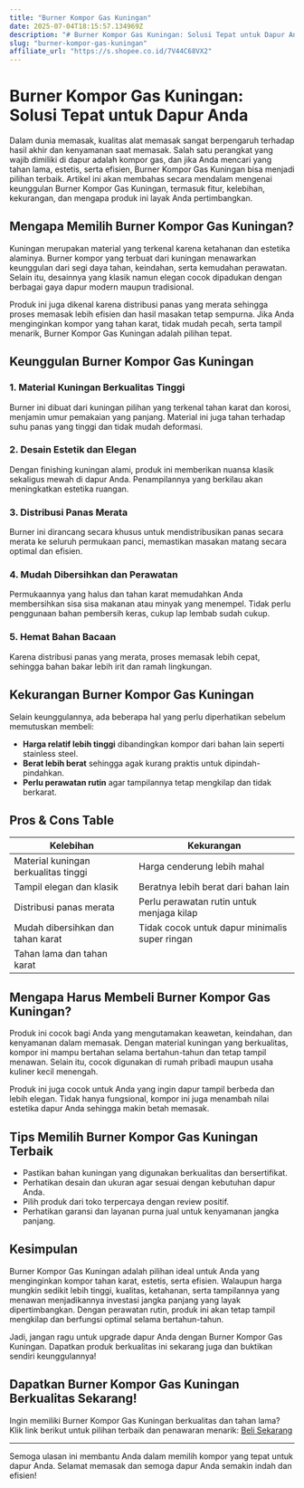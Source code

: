 ```yaml
---
title: "Burner Kompor Gas Kuningan"
date: 2025-07-04T18:15:57.134969Z
description: "# Burner Kompor Gas Kuningan: Solusi Tepat untuk Dapur Anda..."
slug: "burner-kompor-gas-kuningan"
affiliate_url: "https://s.shopee.co.id/7V44C68VX2"
---
```

# Burner Kompor Gas Kuningan: Solusi Tepat untuk Dapur Anda

Dalam dunia memasak, kualitas alat memasak sangat berpengaruh terhadap hasil akhir dan kenyamanan saat memasak. Salah satu perangkat yang wajib dimiliki di dapur adalah kompor gas, dan jika Anda mencari yang tahan lama, estetis, serta efisien, Burner Kompor Gas Kuningan bisa menjadi pilihan terbaik. Artikel ini akan membahas secara mendalam mengenai keunggulan Burner Kompor Gas Kuningan, termasuk fitur, kelebihan, kekurangan, dan mengapa produk ini layak Anda pertimbangkan.

## Mengapa Memilih Burner Kompor Gas Kuningan?

Kuningan merupakan material yang terkenal karena ketahanan dan estetika alaminya. Burner kompor yang terbuat dari kuningan menawarkan keunggulan dari segi daya tahan, keindahan, serta kemudahan perawatan. Selain itu, desainnya yang klasik namun elegan cocok dipadukan dengan berbagai gaya dapur modern maupun tradisional.

Produk ini juga dikenal karena distribusi panas yang merata sehingga proses memasak lebih efisien dan hasil masakan tetap sempurna. Jika Anda menginginkan kompor yang tahan karat, tidak mudah pecah, serta tampil menarik, Burner Kompor Gas Kuningan adalah pilihan tepat.

## Keunggulan Burner Kompor Gas Kuningan

### 1. Material Kuningan Berkualitas Tinggi

Burner ini dibuat dari kuningan pilihan yang terkenal tahan karat dan korosi, menjamin umur pemakaian yang panjang. Material ini juga tahan terhadap suhu panas yang tinggi dan tidak mudah deformasi.

### 2. Desain Estetik dan Elegan

Dengan finishing kuningan alami, produk ini memberikan nuansa klasik sekaligus mewah di dapur Anda. Penampilannya yang berkilau akan meningkatkan estetika ruangan.

### 3. Distribusi Panas Merata

Burner ini dirancang secara khusus untuk mendistribusikan panas secara merata ke seluruh permukaan panci, memastikan masakan matang secara optimal dan efisien.

### 4. Mudah Dibersihkan dan Perawatan

Permukaannya yang halus dan tahan karat memudahkan Anda membersihkan sisa sisa makanan atau minyak yang menempel. Tidak perlu penggunaan bahan pembersih keras, cukup lap lembab sudah cukup.

### 5. Hemat Bahan Bacaan

Karena distribusi panas yang merata, proses memasak lebih cepat, sehingga bahan bakar lebih irit dan ramah lingkungan.

## Kekurangan Burner Kompor Gas Kuningan

Selain keunggulannya, ada beberapa hal yang perlu diperhatikan sebelum memutuskan membeli:

- **Harga relatif lebih tinggi** dibandingkan kompor dari bahan lain seperti stainless steel.
- **Berat lebih berat** sehingga agak kurang praktis untuk dipindah-pindahkan.
- **Perlu perawatan rutin** agar tampilannya tetap mengkilap dan tidak berkarat.

## Pros & Cons Table

| Kelebihan                                | Kekurangan                                |
|------------------------------------------|-------------------------------------------|
| Material kuningan berkualitas tinggi     | Harga cenderung lebih mahal             |
| Tampil elegan dan klasik                | Beratnya lebih berat dari bahan lain     |
| Distribusi panas merata                  | Perlu perawatan rutin untuk menjaga kilap |
| Mudah dibersihkan dan tahan karat       | Tidak cocok untuk dapur minimalis super ringan |
| Tahan lama dan tahan karat               |                                   |

## Mengapa Harus Membeli Burner Kompor Gas Kuningan?

Produk ini cocok bagi Anda yang mengutamakan keawetan, keindahan, dan kenyamanan dalam memasak. Dengan material kuningan yang berkualitas, kompor ini mampu bertahan selama bertahun-tahun dan tetap tampil menawan. Selain itu, cocok digunakan di rumah pribadi maupun usaha kuliner kecil menengah.

Produk ini juga cocok untuk Anda yang ingin dapur tampil berbeda dan lebih elegan. Tidak hanya fungsional, kompor ini juga menambah nilai estetika dapur Anda sehingga makin betah memasak.

## Tips Memilih Burner Kompor Gas Kuningan Terbaik

- Pastikan bahan kuningan yang digunakan berkualitas dan bersertifikat.
- Perhatikan desain dan ukuran agar sesuai dengan kebutuhan dapur Anda.
- Pilih produk dari toko terpercaya dengan review positif.
- Perhatikan garansi dan layanan purna jual untuk kenyamanan jangka panjang.

## Kesimpulan

Burner Kompor Gas Kuningan adalah pilihan ideal untuk Anda yang menginginkan kompor tahan karat, estetis, serta efisien. Walaupun harga mungkin sedikit lebih tinggi, kualitas, ketahanan, serta tampilannya yang menawan menjadikannya investasi jangka panjang yang layak dipertimbangkan. Dengan perawatan rutin, produk ini akan tetap tampil mengkilap dan berfungsi optimal selama bertahun-tahun.

Jadi, jangan ragu untuk upgrade dapur Anda dengan Burner Kompor Gas Kuningan. Dapatkan produk berkualitas ini sekarang juga dan buktikan sendiri keunggulannya!

## Dapatkan Burner Kompor Gas Kuningan Berkualitas Sekarang!

Ingin memiliki Burner Kompor Gas Kuningan berkualitas dan tahan lama? Klik link berikut untuk pilihan terbaik dan penawaran menarik: [Beli Sekarang](https://s.shopee.co.id/7V44C68VX2)

---

Semoga ulasan ini membantu Anda dalam memilih kompor yang tepat untuk dapur Anda. Selamat memasak dan semoga dapur Anda semakin indah dan efisien!